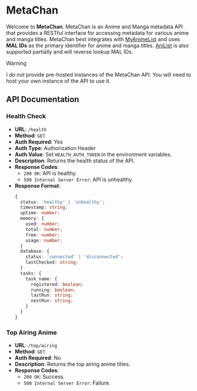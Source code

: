 # MetaChan

Welcome to **MetaChan**. MetaChan is an Anime and Manga metadata API that provides a RESTful interface for accessing metadata for various anime and manga titles. MetaChan best integrates with [MyAnimeList](https://myanimelist.net/) and uses **MAL IDs** as the primary identifier for anime and manga titles. [AniList](https://anilist.co/) is also supported partially and will reverse lookup MAL IDs.

> [!WARNING]  
> I _do not_ provide pre-hosted instances of the MetaChan API. You will need to host your own instance of the API to use it.

## API Documentation

### Health Check

- **URL**: `/health`
- **Method**: `GET`
- **Auth Required**: Yes
- **Auth Type**: Authorization Header
- **Auth Value**: Set `HEALTH_AUTH_TOKEN` in the environment variables.
- **Description**: Returns the health status of the API.
- **Response Codes**:
  - `200 OK`: API is healthy.
  - `500 Internal Server Error`: API is unhealthy.
- **Response Format**:
  ```ts
  {
    status: 'healthy' | 'unhealthy';
    timestamp: string;
    uptime: number;
    memory: {
      used: number;
      total: number;
      free: number;
      usage: number;
    }
    database: {
      status: 'connected' | 'disconnected';
      lastChecked: string;
    }
    tasks: {
      task_name: {
        registered: boolean;
        running: boolean;
        lastRun: string;
        nextRun: string;
      }
    }
  }
  ```

### Top Airing Anime

- **URL**: `/top/airing`
- **Method**: `GET`
- **Auth Required**: No
- **Description**: Returns the top airing anime titles.
- **Response Codes**:
  - `200 OK`: Success.
  - `500 Internal Server Error`: Failure.
